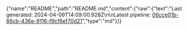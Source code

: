 {"name":"README","path":"README.md","content":{"raw":{"text":"Last generated: 2024-04-09T14:09:00.928Z\n\nLatest pipeline: [06cce01b-66cb-436e-9116-f9cf6ef70d21](/pipeline/06cce01b-66cb-436e-9116-f9cf6ef70d21)","type":"md"}}}